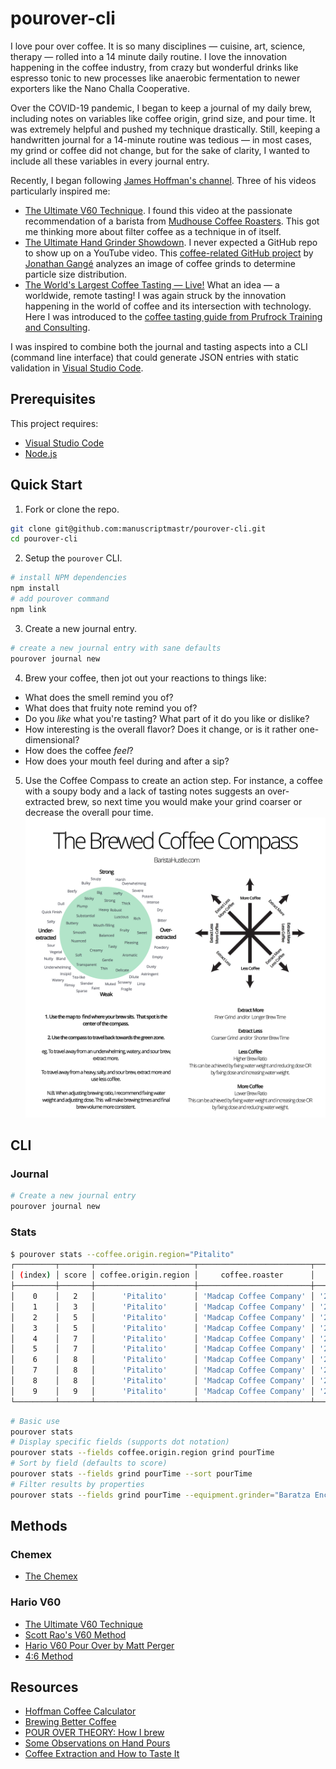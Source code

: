# pourover-cli

I love pour over coffee. It is so many disciplines — cuisine, art, science, therapy — rolled into a 14 minute daily routine. I love the innovation happening in the coffee industry, from crazy but wonderful drinks like espresso tonic to new processes like anaerobic fermentation to newer exporters like the Nano Challa Cooperative.

Over the COVID-19 pandemic, I began to keep a journal of my daily brew, including notes on variables like coffee origin, grind size, and pour time. It was extremely helpful and pushed my technique drastically. Still, keeping a handwritten journal for a 14-minute routine was tedious — in most cases, my grind or coffee did not change, but for the sake of clarity, I wanted to include all these variables in every journal entry.

Recently, I began following [James Hoffman's channel](https://www.youtube.com/channel/UCMb0O2CdPBNi-QqPk5T3gsQ). Three of his videos particularly inspired me:
- [The Ultimate V60 Technique](https://www.youtube.com/watch?v=AI4ynXzkSQo). I found this video at the passionate recommendation of a barista from [Mudhouse Coffee Roasters](https://mudhouse.com/). This got me thinking more about filter coffee as a technique in of itself.
- [The Ultimate Hand Grinder Showdown](https://www.youtube.com/watch?v=dn9OuRl1F3k). I never expected a GitHub repo to show up on a YouTube video. This [coffee-related GitHub project](https://github.com/jgagneastro/coffeegrindsize) by [Jonathan Gangé](https://github.com/jgagneastro) analyzes an image of coffee grinds to determine particle size distribution.
- [The World's Largest Coffee Tasting — Live!](https://www.youtube.com/watch?v=JI7PQu-i578) What an idea — a worldwide, remote tasting! I was again struck by the innovation happening in the world of coffee and its intersection with technology. Here I was introduced to the [coffee tasting guide from Prufrock Training and Consulting](http://bit.ly/HoffmannCoffeePDF).

I was inspired to combine both the journal and tasting aspects into a CLI (command line interface) that could generate JSON entries with static validation in [Visual Studio Code](https://code.visualstudio.com/).

## Prerequisites

This project requires:
- [Visual Studio Code](https://code.visualstudio.com/)
- [Node.js](https://nodejs.org/en/)

## Quick Start

1. Fork or clone the repo.
```bash
git clone git@github.com:manuscriptmastr/pourover-cli.git
cd pourover-cli
```
2. Setup the `pourover` CLI.
```bash
# install NPM dependencies
npm install
# add pourover command
npm link
```
3. Create a new journal entry.
```bash
# create a new journal entry with sane defaults
pourover journal new
```
4. Brew your coffee, then jot out your reactions to things like:
- What does the smell remind you of?
- What does that fruity note remind you of?
- Do you *like* what you're tasting? What part of it do you like or dislike?
- How interesting is the overall flavor? Does it change, or is it rather one-dimensional?
- How does the coffee *feel*?
- How does your mouth feel during and after a sip?
5. Use the Coffee Compass to create an action step. For instance, a coffee with a soupy body and a lack of tasting notes suggests an over-extracted brew, so next time you would make your grind coarser or decrease the overall pour time.
![Coffee Compass](./coffee-compass.jpg)

## CLI

### Journal
```bash
# Create a new journal entry
pourover journal new
```

### Stats
```bash
$ pourover stats --coffee.origin.region="Pitalito"
┌─────────┬───────┬──────────────────────┬─────────────────────────┬────────────┬───────┬──────────┐
│ (index) │ score │ coffee.origin.region │     coffee.roaster      │   ratio    │ grind │ pourTime │
├─────────┼───────┼──────────────────────┼─────────────────────────┼────────────┼───────┼──────────┤
│    0    │   2   │      'Pitalito'      │ 'Madcap Coffee Company' │ '22g:355g' │  23   │  '2:50'  │
│    1    │   3   │      'Pitalito'      │ 'Madcap Coffee Company' │ '22g:355g' │  24   │  '3:06'  │
│    2    │   5   │      'Pitalito'      │ 'Madcap Coffee Company' │ '23g:355g' │  24   │  '2:35'  │
│    3    │   5   │      'Pitalito'      │ 'Madcap Coffee Company' │ '23g:355g' │  24   │  '2:51'  │
│    4    │   7   │      'Pitalito'      │ 'Madcap Coffee Company' │ '22g:355g' │  23   │  '2:41'  │
│    5    │   7   │      'Pitalito'      │ 'Madcap Coffee Company' │ '23g:355g' │  24   │  '2:48'  │
│    6    │   8   │      'Pitalito'      │ 'Madcap Coffee Company' │ '23g:355g' │  24   │  '2:40'  │
│    7    │   8   │      'Pitalito'      │ 'Madcap Coffee Company' │ '23g:355g' │  24   │  '2:46'  │
│    8    │   8   │      'Pitalito'      │ 'Madcap Coffee Company' │ '23g:355g' │  24   │  '2:44'  │
│    9    │   9   │      'Pitalito'      │ 'Madcap Coffee Company' │ '23g:355g' │  24   │  '2:40'  │
└─────────┴───────┴──────────────────────┴─────────────────────────┴────────────┴───────┴──────────┘
```

```bash
# Basic use
pourover stats
# Display specific fields (supports dot notation)
pourover stats --fields coffee.origin.region grind pourTime
# Sort by field (defaults to score)
pourover stats --fields grind pourTime --sort pourTime
# Filter results by properties
pourover stats --fields grind pourTime --equipment.grinder="Baratza Encore" --grind=23
```

## Methods

### Chemex
- [The Chemex](https://youtu.be/ikt-X5x7yoc?t=427)

### Hario V60
- [The Ultimate V60 Technique](https://www.youtube.com/watch?v=AI4ynXzkSQo)
- [Scott Rao's V60 Method](https://www.youtube.com/watch?v=c0Qe_ASxfNM)
- [Hario V60 Pour Over by Matt Perger](https://vimeo.com/46612013)
- [4:6 Method](https://www.youtube.com/watch?v=wmCW8xSWGZY)

## Resources
- [Hoffman Coffee Calculator](https://coda.io/@alessandro-mingione/hoffmann-coffee-calculator)
- [Brewing Better Coffee](https://coffeeadastra.com/2018/11/30/brewing-better-coffee/)
- [POUR OVER THEORY: How I brew](https://medium.com/@dngilb/pour-over-theory-how-i-brew-6c07aff69ca4)
- [Some Observations on Hand Pours](https://www.scottrao.com/blog/2016/10/8/some-observations-on-hand-pours)
- [Coffee Extraction and How to Taste It](https://www.baristahustle.com/blog/coffee-extraction-and-how-to-taste-it/)